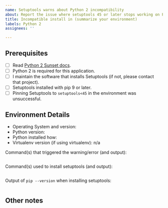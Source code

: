 ```yaml
---
name: Setuptools warns about Python 2 incompatibility
about: Report the issue where setuptools 45 or later stops working on Python 2
title: Incompatible install in (summarize your environment)
labels: Python 2
assignees: ''

---
```


<!--

Please DO NOT SUBMIT this template without first investigating the issue and answering the questions below. This template is intended mainly for developers of systems and not for end users. If you are an end user experiencing the warning, please work with your system maintainers (starting with the project you're trying to use) to report the issue.

If you did not intend to use this template, but only meant to file a blank issue, just hit the back button and click "Open a blank issue".

Setuptools 45 dropped support for Python 2 with a strenuous warning and Setuptools 47 fails to run on Python 2.

In most cases, using pip 9 or later to install Setuptools from PyPI or any index supporting the Requires-Python metadata will do the right thing and install Setuptools 44.x on Python 2.

If you've come to file an issue, it's probably because some process managed to bypass these protections.

Your first course of action should be to reason about how you managed to get an unsupported version of Setuptools on Python 2. Please complete the sections below and provide any other detail about your environment that will help us help you.

-->

## Prerequisites

<!-- These are the recommended workarounds for the issue. Please
try them first. -->

- [ ] Read [Python 2 Sunset docs](https://setuptools.readthedocs.io/en/latest/python-2-sunset.html).
- [ ] Python 2 is required for this application.
- [ ] I maintain the software that installs Setuptools (if not, please contact that project).
- [ ] Setuptools installed with pip 9 or later.
- [ ] Pinning Setuptools to `setuptools<45` in the environment was unsuccessful.

## Environment Details

- Operating System and version:
- Python version:
- Python installed how:
- Virtualenv version (if using virtualenv): n/a

Command(s) that triggered the warning/error (and output):

```
```

Command(s) used to install setuptools (and output):

```
```

Output of `pip --version` when installing setuptools:

```
```

## Other notes
